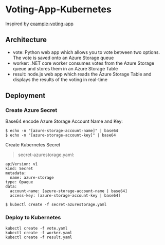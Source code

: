 # Voting-App-Kubernetes

Inspired by [example-voting-app](https://github.com/docker/example-voting-app)

## Architecture

* vote: Python web app which allows you to vote between two options. The vote is saved onto an Azure Storage queue
* worker: .NET core worker consumes votes from the Azure Storage queue and stores them in an Azure Storage Table
* result: node.js web app which reads the Azure Storage Table and displays the results of the voting in real-time

## Deployment

### Create Azure Secret

Base64 encode Azure Storage Account Name and Key:

```
$ echo -n "[azure-storage-account-name]" | base64
$ echo -n "[azure-storage-account-key]" | base64
```

Create Kubernetes Secret

> secret-azurestorage.yaml:

```
apiVersion: v1
kind: Secret
metadata:
  name: azure-storage
type: Opaque
data:
  account-name: [azure-storage-account-name | base64]
  access-key: [azure-storage-account-key | base64]
```

```
$ kubectl create -f secret-azurestorage.yaml
```

### Deploy to Kubernetes

```
kubectl create -f vote.yaml
kubectl create -f worker.yaml
kubectl create -f result.yaml
```
